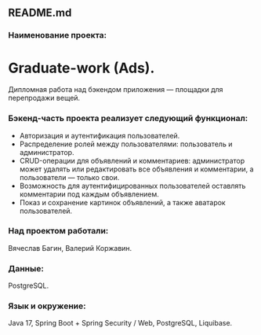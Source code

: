 ## README.md
### Наименование проекта:
# Graduate-work (Ads).
Дипломная работа над бэкендом приложения — площадки для перепродажи вещей.
### Бэкенд-часть проекта реализует следующий функционал:
* Авторизация и аутентификация пользователей.
* Распределение ролей между пользователями: пользователь и администратор.
* CRUD-операции для объявлений и комментариев: администратор может удалять или редактировать все объявления и комментарии, а пользователи — только свои.
* Возможность для аутентифицированных пользователей оставлять комментарии под каждым объявлением.
* Показ и сохранение картинок объявлений, а также аватарок пользователей.

### Над проектом работали:
Вячеслав Багин, Валерий Коржавин.

### Данные:
PostgreSQL.

### Язык и окружение:
Java 17, Spring Boot + Spring Security / Web, PostgreSQL, Liquibase.
